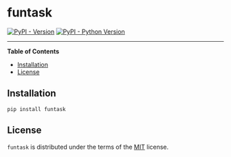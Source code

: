 # funtask

[![PyPI - Version](https://img.shields.io/pypi/v/funtask.svg)](https://pypi.org/project/funtask)
[![PyPI - Python Version](https://img.shields.io/pypi/pyversions/funtask.svg)](https://pypi.org/project/funtask)

-----

**Table of Contents**

- [Installation](#installation)
- [License](#license)

## Installation

```console
pip install funtask
```

## License

`funtask` is distributed under the terms of the [MIT](https://spdx.org/licenses/MIT.html) license.
